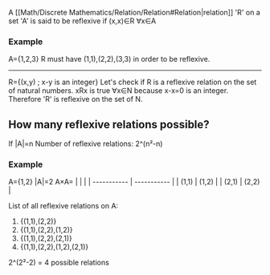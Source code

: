A [[Math/Discrete Mathematics/Relation/Relation#Relation|relation]] 'R' on a set 'A' is said to be reflexive if (x,x)∈R ∀x∈A

### Example

A={1,2,3}
R must have (1,1),(2,2),(3,3) in order to be reflexive.

---
R={(x,y) ; x-y is an integer}
Let's check if R is a reflexive relation on the set of natural numbers.
xRx is true ∀x∈N because x-x=0 is an integer.
Therefore 'R' is reflexive on the set of N. 

## How many reflexive relations possible?
If |A|=n
Number of reflexive relations: 2^(n²-n)

### Example
A={1,2}
|A|=2
A×A=
| | | 
| ----------- | ----------- | 
| (1,1) | (1,2) | 
| (2,1) | (2,2) |

List of all reflexive relations on A:
1. {(1,1),(2,2)}
2. {(1,1),(2,2),(1,2)}
3. {(1,1),(2,2),(2,1)}
4. {(1,1),(2,2),(1,2),(2,1)}

2^(2²-2)  = 4 possible relations
